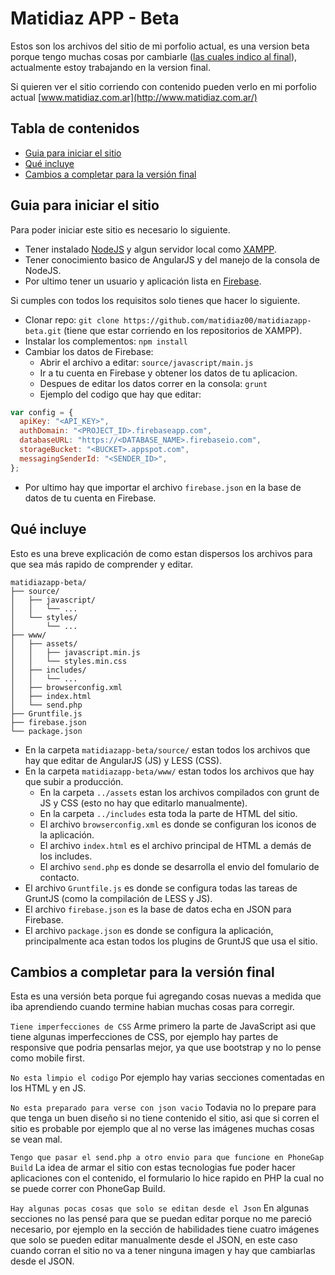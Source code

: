# Matidiaz APP - Beta

Estos son los archivos del sitio de mi porfolio actual, es una version beta porque tengo muchas cosas por cambiarle ([las cuales indico al final](#ID)), actualmente estoy trabajando en la version final.

Si quieren ver el sitio corriendo con contenido pueden verlo en mi porfolio actual [www.matidiaz.com.ar](http://www.matidiaz.com.ar/)

## Tabla de contenidos

* [Guia para iniciar el sitio](#guia-para-iniciar-el-sitio)
* [Qué incluye](#que-incluye)
* [Cambios a completar para la versión final](#cambios-a-completar-para-la-version-final)

## Guia para iniciar el sitio

Para poder iniciar este sitio es necesario lo siguiente.

* Tener instalado [NodeJS](https://nodejs.org/es/) y algun servidor local como [XAMPP](https://www.apachefriends.org/es/index.html).
* Tener conocimiento basico de AngularJS y del manejo de la consola de NodeJS.
* Por ultimo tener un usuario y aplicación lista en [Firebase](https://firebase.google.com/).

Si cumples con todos los requisitos solo tienes que hacer lo siguiente.

* Clonar repo: `git clone https://github.com/matidiaz00/matidiazapp-beta.git` (tiene que estar corriendo en los repositorios de XAMPP).
* Instalar los complementos: `npm install`
* Cambiar los datos de Firebase:
  * Abrir el archivo a editar: `source/javascript/main.js`
  * Ir a tu cuenta en Firebase y obtener los datos de tu aplicacion.
  * Despues de editar los datos correr en la consola: `grunt`
  * Ejemplo del codigo que hay que editar:
```javascript
var config = {
  apiKey: "<API_KEY>",
  authDomain: "<PROJECT_ID>.firebaseapp.com",
  databaseURL: "https://<DATABASE_NAME>.firebaseio.com",
  storageBucket: "<BUCKET>.appspot.com",
  messagingSenderId: "<SENDER_ID>",
};
```
* Por ultimo hay que importar el archivo `firebase.json` en la base de datos de tu cuenta en Firebase.

## Qué incluye

Esto es una breve explicación de como estan dispersos los archivos para que sea más rapido de comprender y editar.

```
matidiazapp-beta/
├── source/
│   ├── javascript/
│   │   └── ...
│   └── styles/
│       └── ...
├── www/
│   ├── assets/
│   │   ├── javascript.min.js
│   │   └── styles.min.css
│   ├── includes/
│   │   └── ...
│   ├── browserconfig.xml
│   ├── index.html
│   └── send.php
├── Gruntfile.js
├── firebase.json
└── package.json
```

* En la carpeta `matidiazapp-beta/source/` estan todos los archivos que hay que editar de AngularJS (JS) y LESS (CSS).
* En la carpeta `matidiazapp-beta/www/` estan todos los archivos que hay que subir a producción.
  * En la carpeta `../assets` estan los archivos compilados con grunt de JS y CSS (esto no hay que editarlo manualmente).
  * En la carpeta `../includes` esta toda la parte de HTML del sitio.
  * El archivo `browserconfig.xml` es donde se configuran los iconos de la aplicación.
  * El archivo `index.html` es el archivo principal de HTML a demás de los includes.
  * El archivo `send.php` es donde se desarrolla el envio del fomulario de contacto.
* El archivo `Gruntfile.js` es donde se configura todas las tareas de GruntJS (como la compilación de LESS y JS).
* El archivo `firebase.json` es la base de datos echa en JSON para Firebase.
* El archivo `package.json` es donde se configura la aplicación, principalmente aca estan todos los plugins de GruntJS que usa el sitio.

## Cambios a completar para la versión final

Esta es una versión beta porque fui agregando cosas nuevas a medida que iba aprendiendo cuando termine habian muchas cosas para corregir.

`Tiene imperfecciones de CSS`
Arme primero la parte de JavaScript asi que tiene algunas imperfecciones de CSS, por ejemplo hay partes de responsive que podria pensarlas mejor, ya que use bootstrap y no lo pense como mobile first.

`No esta limpio el codigo`
Por ejemplo hay varias secciones comentadas en los HTML y en JS.

`No esta preparado para verse con json vacio`
Todavia no lo prepare para que tenga un buen diseño si no tiene contenido el sitio, asi que si corren el sitio es probable por ejemplo que al no verse las imágenes muchas cosas se vean mal.

`Tengo que pasar el send.php a otro envio para que funcione en PhoneGap Build`
La idea de armar el sitio con estas tecnologias fue poder hacer aplicaciones con el contenido, el formulario lo hice rapido en PHP la cual no se puede correr con PhoneGap Build.

`Hay algunas pocas cosas que solo se editan desde el Json`
En algunas secciones no las pensé para que se puedan editar porque no me pareció necesario, por ejemplo en la sección de habilidades tiene cuatro imágenes que solo se pueden editar manualmente desde el JSON, en este caso cuando corran el sitio no va a tener ninguna imagen y hay que cambiarlas desde el JSON.
